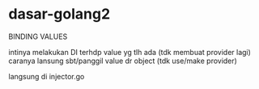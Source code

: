 # dasar-golang2
BINDING VALUES

intinya melakukan DI terhdp value yg tlh ada (tdk membuat provider lagi) caranya lansung sbt/panggil value dr object (tdk use/make provider)

langsung di injector.go